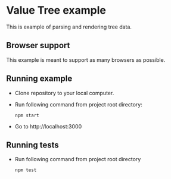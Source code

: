 # Value Tree example

This is example of parsing and rendering tree data.

## Browser support

This example is meant to support as many browsers as possible.

## Running example

  - Clone repository to your local computer.

  - Run following command from project root directory:

    ```
    npm start
    ```

  - Go to http://localhost:3000

## Running tests

  - Run following command from project root directory
    ```
    npm test
    ```
